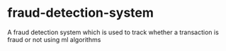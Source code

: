 # fraud-detection-system
A fraud detection system which is used to track whether a transaction is fraud or not using ml algorithms
